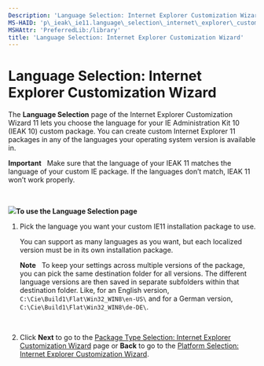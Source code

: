 ```yaml
---
Description: 'Language Selection: Internet Explorer Customization Wizard'
MS-HAID: 'p\_ieak\_ie11.language\_selection\_internet\_explorer\_customization\_wizard'
MSHAttr: 'PreferredLib:/library'
title: 'Language Selection: Internet Explorer Customization Wizard'
---
```


# Language Selection: Internet Explorer Customization Wizard


The **Language Selection** page of the Internet Explorer Customization Wizard 11 lets you choose the language for your IE Administration Kit 10 (IEAK 10) custom package. You can create custom Internet Explorer 11 packages in any of the languages your operating system version is available in.

**Important**  
Make sure that the language of your IEAK 11 matches the language of your custom IE package. If the languages don’t match, IEAK 11 won’t work properly.

 

![](../common/wedge.gif)**To use the Language Selection page**

1.  Pick the language you want your custom IE11 installation package to use.

    You can support as many languages as you want, but each localized version must be in its own installation package.

    **Note**  
    To keep your settings across multiple versions of the package, you can pick the same destination folder for all versions. The different language versions are then saved in separate subfolders within that destination folder. Like, for an English version, `C:\Cie\Build1\Flat\Win32_WIN8\en-US\` and for a German version, `C:\Cie\Build1\Flat\Win32_WIN8\de-DE\`.

     

2.  Click **Next** to go to the [Package Type Selection: Internet Explorer Customization Wizard](package_type_selection_internet_explorer_customization_wizard.htm) page or **Back** to go to the [Platform Selection: Internet Explorer Customization Wizard](platform_selection_internet_explorer_customization_wizard.md).

 

 



